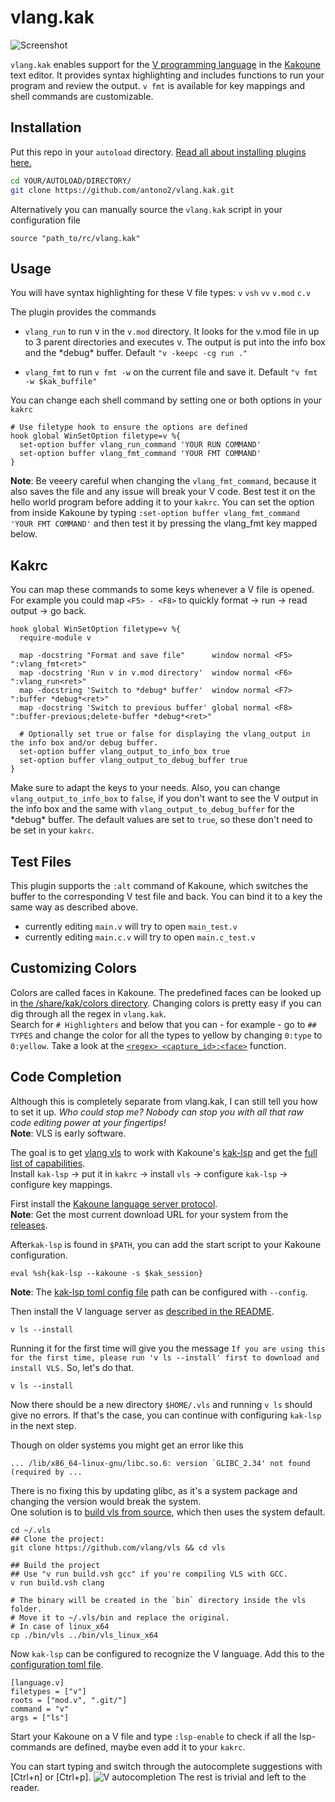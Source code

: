 





# vlang.kak
![Screenshot](https://i.imgur.com/uZ8lCAj.png)

`vlang.kak` enables support for the [V programming language](https://vlang.io/) in the [Kakoune](https://github.com/mawww/kakoune) text editor.
It provides syntax highlighting and includes functions to run your program and review the output.
`v fmt` is available for key mappings and shell commands are customizable.


## Installation

Put this repo in your `autoload` directory. [Read all about installing plugins here.](https://github.com/mawww/kakoune/wiki/Installing-Plugins)

```sh
cd YOUR/AUTOLOAD/DIRECTORY/
git clone https://github.com/antono2/vlang.kak.git
```
Alternatively you can manually source the `vlang.kak` script in your configuration file

```source "path_to/rc/vlang.kak"```


## Usage

You will have syntax highlighting for these V file types:
`v` `vsh` `vv` `v.mod` `c.v`

The plugin provides the commands
-  `vlang_run` to run v in the `v.mod` directory.
 It looks for the v.mod file in up to 3 parent directories and executes v.
 The output is put into the info box and the \*debug\* buffer.
 Default `"v -keepc -cg run ."`
 
- `vlang_fmt` to run `v fmt -w` on the current file and save it.
Default `"v fmt -w $kak_buffile"`

You can change each shell command by setting one or both options in your `kakrc`
```kak
# Use filetype hook to ensure the options are defined
hook global WinSetOption filetype=v %{
  set-option buffer vlang_run_command 'YOUR RUN COMMAND'
  set-option buffer vlang_fmt_command 'YOUR FMT COMMAND'
}
```
**Note**: Be veeery careful when changing the `vlang_fmt_command`, because it also saves the file and any issue will break your V code. Best test it on the hello world program before adding it to your `kakrc`.
You can set the option from inside Kakoune by typing
`:set-option buffer vlang_fmt_command 'YOUR FMT COMMAND'`
and then test it by pressing the vlang_fmt key mapped below.

## Kakrc

You can map these commands to some keys whenever a V file is opened.</br>For example you could map `<F5> - <F8>` to quickly format -> run -> read output -> go back.

```kak
hook global WinSetOption filetype=v %{
  require-module v
  
  map -docstring "Format and save file"      window normal <F5> ":vlang_fmt<ret>"
  map -docstring 'Run v in v.mod directory'  window normal <F6> ":vlang_run<ret>"
  map -docstring 'Switch to *debug* buffer'  window normal <F7> ":buffer *debug*<ret>"
  map -docstring 'Switch to previous buffer' global normal <F8> ":buffer-previous;delete-buffer *debug*<ret>"
  
  # Optionally set true or false for displaying the vlang_output in the info box and/or debug buffer.
  set-option buffer vlang_output_to_info_box true
  set-option buffer vlang_output_to_debug_buffer true
}
```
Make sure to adapt the keys to your needs.
Also, you can change `vlang_output_to_info_box` to `false`, if you don't want to see the V output in the info box and the same with `vlang_output_to_debug_buffer` for the \*debug\* buffer. The default values are set to `true`, so these don't need to be set in your `kakrc`.

## Test Files
This plugin supports the `:alt` command of Kakoune, which switches the buffer to the corresponding V test file and back. You can bind it to a key the same way as described above.
-  currently editing `main.v` will try to open `main_test.v`
-  currently editing `main.c.v` will try to open `main.c_test.v`


## Customizing Colors
Colors are called faces in Kakoune. The predefined faces can be looked up in [the /share/kak/colors directory](https://github.com/mawww/kakoune/blob/master/colors/default.kak).
Changing colors is pretty easy if you can dig through all the regex in `vlang.kak`.</br>Search for `# Highlighters` and below that you can - for example - go to `## TYPES` and change the color for all the types to yellow by changing `0:type` to `0:yellow`. Take a look at the [`<regex> <capture_id>:<face>`](https://github.com/mawww/kakoune/blob/master/doc/pages/highlighters.asciidoc#general-highlighters) function.

## Code Completion
Although this is completely separate from vlang.kak, I can still tell you how to set it up. *Who could stop me?*
*Nobody can stop you with all that raw code editing power at your fingertips!*</br>
**Note**: VLS is early software.

The goal is to get [vlang vls](https://github.com/vlang/vls) to work with Kakoune's [kak-lsp](https://github.com/mawww/kakoune-lsp#installation) and get the [full list of capabilities](https://github.com/vlang/vls/blob/master/CAPABILITIES.md).</br>
Install `kak-lsp` -> put it in `kakrc` -> install `vls` -> configure `kak-lsp` -> configure key mappings.

First install the [Kakoune language server protocol](https://github.com/mawww/kakoune-lsp#installation).</br>
**Note**: Get the most current download URL for your system from the [releases](https://github.com/kak-lsp/kak-lsp/releases).

After`kak-lsp` is found in `$PATH`, you can add the start script to your Kakoune configuration.
```
eval %sh{kak-lsp --kakoune -s $kak_session}
```
**Note**: The [kak-lsp toml config file](https://github.com/mawww/kakoune-lsp#configuration) path can be configured with `--config`.

Then install the V language server as [described in the README](https://github.com/vlang/vls#via-v-cli-recommended).
```
v ls --install
```
Running it for the first time will give you the message `If you are using this for the first time, please run
  'v ls --install' first to download and install VLS.` So, let's do that.
```
v ls --install
```
Now there should be a new directory `$HOME/.vls` and running `v ls` should give no errors.
If that's the case, you can continue with configuring `kak-lsp` in the next step.

Though on older systems you might get an error like this
```
... /lib/x86_64-linux-gnu/libc.so.6: version `GLIBC_2.34' not found (required by ...
```
There is no fixing this by updating glibc, as it's a system package and changing the version would break the system.</br>
One solution is to [build vls from source](https://github.com/vlang/vls#build-from-source), which then uses the system default.
```
cd ~/.vls
## Clone the project:
git clone https://github.com/vlang/vls && cd vls

## Build the project
## Use "v run build.vsh gcc" if you're compiling VLS with GCC.
v run build.vsh clang

# The binary will be created in the `bin` directory inside the vls folder.
# Move it to ~/.vls/bin and replace the original.
# In case of linux_x64
cp ./bin/vls ../bin/vls_linux_x64
```
Now `kak-lsp` can be configured to recognize the V language.
Add this  to the [configuration toml file](https://github.com/mawww/kakoune-lsp#configuration).
```
[language.v]
filetypes = ["v"]
roots = ["mod.v", ".git/"]
command = "v"
args = ["ls"]
```
Start your Kakoune on a V file and type `:lsp-enable` to check if all the lsp-commands are defined, maybe even add it to your `kakrc`.

You can start typing and switch through the autocomplete suggestions with [Ctrl+n] or [Ctrl+p].
![V autocompletion](https://i.imgur.com/H1XOSqV.png) 
The rest is trivial and left to the reader.

